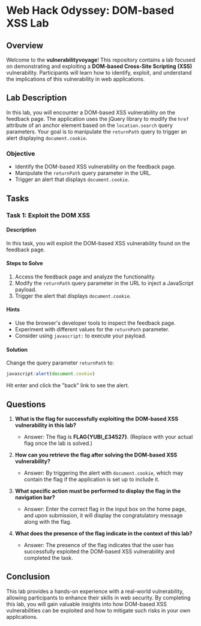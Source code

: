 # Web Hack Odyssey: DOM-based XSS Lab

## Overview

Welcome to the **vulnerabilityvoyage**! This repository contains a lab focused on demonstrating and exploiting a **DOM-based Cross-Site Scripting (XSS)** vulnerability. Participants will learn how to identify, exploit, and understand the implications of this vulnerability in web applications.

## Lab Description

In this lab, you will encounter a DOM-based XSS vulnerability on the feedback page. The application uses the jQuery library to modify the `href` attribute of an anchor element based on the `location.search` query parameters. Your goal is to manipulate the `returnPath` query to trigger an alert displaying `document.cookie`.

### Objective

- Identify the DOM-based XSS vulnerability on the feedback page.
- Manipulate the `returnPath` query parameter in the URL.
- Trigger an alert that displays `document.cookie`.

## Tasks

### Task 1: Exploit the DOM XSS

#### Description
In this task, you will exploit the DOM-based XSS vulnerability found on the feedback page.

#### Steps to Solve

1. Access the feedback page and analyze the functionality.
2. Modify the `returnPath` query parameter in the URL to inject a JavaScript payload.
3. Trigger the alert that displays `document.cookie`.

#### Hints
- Use the browser's developer tools to inspect the feedback page.
- Experiment with different values for the `returnPath` parameter.
- Consider using `javascript:` to execute your payload.

#### Solution
Change the query parameter `returnPath` to:
```javascript
javascript:alert(document.cookie)
```
Hit enter and click the "back" link to see the alert.

## Questions

1. **What is the flag for successfully exploiting the DOM-based XSS vulnerability in this lab?**
   - Answer: The flag is **FLAG{YUBI_£34527}**. (Replace with your actual flag once the lab is solved.)

2. **How can you retrieve the flag after solving the DOM-based XSS vulnerability?**
   - Answer: By triggering the alert with `document.cookie`, which may contain the flag if the application is set up to include it.

3. **What specific action must be performed to display the flag in the navigation bar?**
   - Answer: Enter the correct flag in the input box on the home page, and upon submission, it will display the congratulatory message along with the flag.

4. **What does the presence of the flag indicate in the context of this lab?**
   - Answer: The presence of the flag indicates that the user has successfully exploited the DOM-based XSS vulnerability and completed the task.


## Conclusion

This lab provides a hands-on experience with a real-world vulnerability, allowing participants to enhance their skills in web security. By completing this lab, you will gain valuable insights into how DOM-based XSS vulnerabilities can be exploited and how to mitigate such risks in your own applications.
